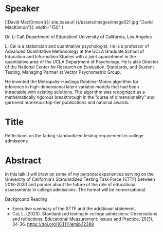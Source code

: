 # Speaker

![David MacKinnon]({{ site.baseurl }}/assets/images/image021.jpg "David MacKinnon"){: width="150" }

Dr. Li Cai\\
Department of Education\\
University of California, Los Angeles

Li Cai is a statistician and quantitative psychologist. He is a professor of Advanced Quantitative Methodology at the UCLA Graduate School of Education and Information Studies with a joint appointment in the quantitative area of the UCLA Department of Psychology. He is also Director of the National Center for Research on Evaluation, Standards, and Student Testing, Managing Partner at Vector Psychometric Group.

He invented the Metropolis–Hastings Robbins–Monro algorithm for inference in high-dimensional latent variable models that had been intractable with existing solutions. The algorithm was recognized as a mathematically rigorous breakthrough in the "curse of dimensionality" and garnered numerous top-tier publications and national awards. 


# Title

 Reflections on the fading standardized testing requirement in college admissions

# Abstract

In this talk, I will draw on some of my personal experiences serving on the University of California's Standardized Testing Task Force (STTF) between 2018-2020 and ponder about the future of the role of educational assessments in college admissions.  The format will be conversational.

 

Background Reading

- Executive summary of the STTF and the additional statement.
-  Cai, L. (2020). Standardized testing in college admissions: Observations and reflections. Educational Measurement: Issues and Practice, 29(3), 34-36. https://doi.org/10.1111/emip.12389  

 


